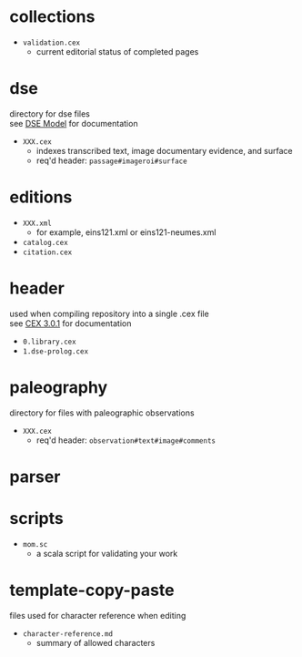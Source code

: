 # collections
* `validation.cex`
  * current editorial status of completed pages

# dse
<p>directory for dse files<br>
see <a href="https://cite-architecture.github.io/dse/">DSE Model</a> for documentation</p>

* `XXX.cex`
  * indexes transcribed text,  image documentary evidence, and surface
  * req'd header: `passage#imageroi#surface`

# editions
* `XXX.xml`
  * for example, eins121.xml or eins121-neumes.xml
* `catalog.cex`
* `citation.cex`

# header
<p>used when compiling repository into a single .cex file<br>
see <a href="https://cite-architecture.github.io/citedx/CEX-spec-3.0.1/">CEX 3.0.1</a> for documentation</p>

* `0.library.cex`
* `1.dse-prolog.cex`

# paleography
<p>directory for files with paleographic observations</p>

* `XXX.cex`
  * req'd header: `observation#text#image#comments`

# parser

# scripts
* `mom.sc`
  * a scala script for validating your work

# template-copy-paste
<p>files used for character reference when editing</p>

* `character-reference.md`
  * summary of allowed characters
